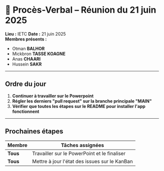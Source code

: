 
# 📄 Procès-Verbal – Réunion du 21 juin 2025

**Lieu :** IETC
**Date :** 21 juin 2025  
**Membres présents :**
- Otman **BALHOR**
- Mickbron **TASSE KOAGNE**
- Anas **CHAARI**
- Hussein **SAKR**

---

## Ordre du jour

 1. **Continuer à travailler sur le Powerpoint**
 2. **Régler les derniers "pull request" sur la branche principale "MAIN"**
 3. **Vérifier que toutes les étapes sur le README pour installer l'app fonctionnent**

---

## Prochaines étapes

| Membre        | Tâches assignées |
|---------------|------------------|
| **Tous**      | Travailler sur le PowerPoint et le finaliser |
| **Tous**      | Mettre à jour l'état des issues sur le KanBan |
